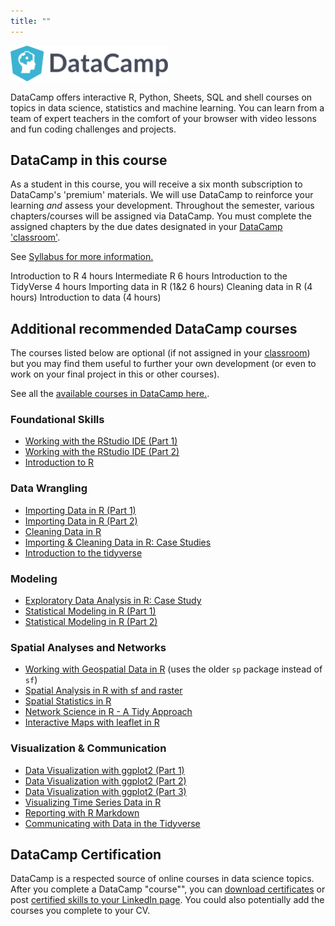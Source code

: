 ```yaml
---
title: ""
---
```


<a  href="http://datacamp.com"> <img src="img/DataCamp_logo.png" width=50% ></img></a>

DataCamp offers interactive R, Python, Sheets, SQL and shell courses on topics in data science, statistics and machine learning. You can learn from a team of expert teachers in the comfort of your browser with video lessons and fun coding challenges and projects.

## DataCamp in this course

As a student in this course, you will receive a six month subscription to DataCamp's 'premium' materials.  We will use DataCamp to reinforce your learning _and_ assess your development. Throughout the semester, various chapters/courses will be assigned via DataCamp.  You must complete the assigned chapters by the due dates designated in your [DataCamp 'classroom'](https://www.datacamp.com/enterprise/spatial-data-science).

See [Syllabus for more information.](Syllabus.html)  

Introduction to R 4 hours
Intermediate R 6 hours
Introduction to the TidyVerse 4 hours
Importing data in R (1&2 6 hours)
Cleaning data in R (4 hours)
Introduction to data (4 hours)


## Additional recommended DataCamp courses

The courses listed below are optional (if not assigned in your [classroom](https://www.datacamp.com/enterprise/spatial-data-science)) but you may find them useful to further your own development (or even to work on your final project in this or other courses).

See all the [available courses in DataCamp here.](https://www.datacamp.com/courses).



### Foundational Skills
* [Working with the RStudio IDE (Part 1)](https://www.datacamp.com/courses/working-with-the-rstudio-ide-part-1)
* [Working with the RStudio IDE (Part 2)](https://www.datacamp.com/courses/working-with-the-rstudio-ide-part-2)
* [Introduction to R](https://www.datacamp.com/courses/free-introduction-to-r) 

### Data Wrangling
* [Importing Data in R (Part 1)](https://www.datacamp.com/courses/importing-data-in-r-part-1)
* [Importing Data in R (Part 2)](https://www.datacamp.com/courses/importing-data-in-r-part-2)
* [Cleaning Data in R](https://www.datacamp.com/courses/cleaning-data-in-r)
* [Importing & Cleaning Data in R: Case Studies](https://www.datacamp.com/courses/importing-cleaning-data-in-r-case-studies)
* [Introduction to the tidyverse](https://www.datacamp.com/courses/introduction-to-the-tidyverse)

### Modeling
* [Exploratory Data Analysis in R: Case Study](https://www.datacamp.com/courses/exploratory-data-analysis-in-r-case-study)
* [Statistical Modeling in R (Part 1)](https://www.datacamp.com/courses/statistical-modeling-in-r-part-1)
* [Statistical Modeling in R (Part 2)](https://www.datacamp.com/courses/statistical-modeling-in-r-part-2)

### Spatial Analyses and Networks
* [Working with Geospatial Data in R](https://www.datacamp.com/courses/working-with-geospatial-data-in-r) (uses the older `sp` package instead of `sf`)
* [Spatial Analysis in R with sf and raster](https://www.datacamp.com/courses/spatial-analysis-in-r-with-sf-and-raster)
* [Spatial Statistics in R](https://www.datacamp.com/courses/spatial-statistics-in-r)
* [Network Science in R - A Tidy Approach](https://www.datacamp.com/courses/network-science-in-r-a-tidy-approach)
* [Interactive Maps with leaflet in R](https://www.datacamp.com/courses/interactive-maps-with-leaflet-in-r)

### Visualization & Communication
* [Data Visualization with ggplot2 (Part 1)](https://www.datacamp.com/courses/data-visualization-with-ggplot2-1)
* [Data Visualization with ggplot2 (Part 2)](https://www.datacamp.com/courses/data-visualization-with-ggplot2-2)
* [Data Visualization with ggplot2 (Part 3)](https://www.datacamp.com/courses/data-visualization-with-ggplot2-3)
* [Visualizing Time Series Data in R](https://www.datacamp.com/courses/visualizing-time-series-data-in-r)
* [Reporting with R Markdown](https://www.datacamp.com/courses/reporting-with-r-markdown)
* [Communicating with Data in the Tidyverse](https://www.datacamp.com/courses/communicating-with-data-in-the-tidyverse)

## DataCamp Certification

DataCamp is a respected source of online courses in data science topics.  After you complete a DataCamp "course"", you can [download certificates](https://support.datacamp.com/hc/en-us/articles/360005885114-Where-can-I-download-the-certificates-) or post [certified skills to your LinkedIn page](https://support.datacamp.com/hc/en-us/articles/360001548814-How-can-I-share-my-certificate-Statement-of-Accomplishment-).  You could also potentially add the courses you complete to your CV.  
